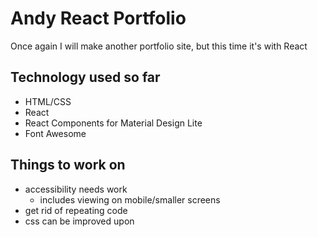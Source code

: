# Andy React Portfolio
Once again I will make another portfolio site, but this time it's with React

## Technology used so far
- HTML/CSS
- React
- React Components for Material Design Lite
- Font Awesome

## Things to work on
- accessibility needs work
    - includes viewing on mobile/smaller screens
- get rid of repeating code
- css can be improved upon
